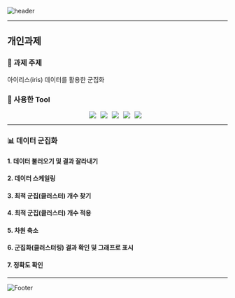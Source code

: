 ![header](https://capsule-render.vercel.app/api?type=waving&color=auto&height=200&section=header&text=데이터%20군집화&fontSize=40)

------------

## 개인과제

### 📕 과제 주제

아이리스(iris) 데이터를 활용한 군집화

### 🔧 사용한 Tool

<div style="display: flex; justify-content: center;">
  <img src="https://img.shields.io/badge/Python-3776AB?&style=flat&logo=python&logoColor=white" style="margin-right: 10px;">
  <img src="https://img.shields.io/badge/Anaconda-44A833?&style=flat&logo=anaconda&logoColor=white" style="margin-right: 10px;">
  <img src="https://img.shields.io/badge/Pandas-150458?&style=flat&logo=pandas&logoColor=white" style="margin-right: 10px;">
  <img src="https://img.shields.io/badge/Numpy-013243?&style=flat&logo=numpy&logoColor=white" style="margin-right: 10px;">
  <img src="https://img.shields.io/badge/Scikitlearn-F7931E?&style=flat&logo=scikitlearn&logoColor=white" style="margin-right: 10px;">
</div>

------------

### 📊 데이터 군집화

#### 1. 데이터 불러오기 및 결과 잘라내기

#### 2. 데이터 스케일링

#### 3. 최적 군집(클러스터) 개수 찾기

#### 4. 최적 군집(클러스터) 개수 적용

#### 5. 차원 축소

#### 6. 군집화(클러스터링) 결과 확인 및 그래프로 표시

#### 7. 정확도 확인

------------

![Footer](https://capsule-render.vercel.app/api?type=waving&color=auto&height=200&section=footer)
